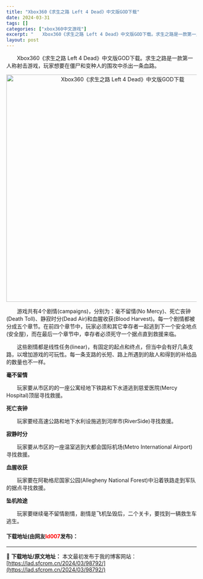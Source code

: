 ```yaml
---
title: "Xbox360《求生之路 Left 4 Dead》中文版GOD下载"
date: 2024-03-31
tags: []
categories: ["xbox360中文游戏"]
excerpt: "　　Xbox360《求生之路 Left 4 Dead》中文版GOD下载。求生之路是一款第一人称射击游戏，玩家想要在僵尸和变种人的围攻中杀出一条血路。 　　游戏共有4个剧情(campaigns)，分别为：毫不留情(No Mercy)、死亡丧钟(Death Toll)、静寂时分(Dead Air)和血腥&hellip;"
layout: post
---
```


 <p>　　Xbox360《求生之路 Left 4 Dead》中文版GOD下载。求生之路是一款第一人称射击游戏，玩家想要在僵尸和变种人的围攻中杀出一条血路。</p> <p align="center"><img align="" border="0" src="https://lad.sfcrom.cn/wp-content/uploads/2024/03/20240330_660841ad7be14.webp" width="600" alt="Xbox360《求生之路 Left 4 Dead》中文版GOD下载" /></p> <p>　　游戏共有4个剧情(campaigns)，分别为：毫不留情(No Mercy)、死亡丧钟(Death Toll)、静寂时分(Dead Air)和血腥收获(Blood Harvest)。每一个剧情都被分成五个章节。在前四个章节中，玩家必须和其它幸存者一起逃到下一个安全地点(安全屋)，而在最后一个章节中，幸存者必须死守一个据点直到救援来临。</p> <p>　　这些剧情都是线性任务(linear)，有固定的起点和终点，但当中会有好几条支路，以增加游戏的可玩性。每一条支路的长短、路上所遇到的敌人和得到的补给品的数量也不一样。</p> <p><strong>毫不留情</strong></p> <p>　　玩家要从市区的的一座公寓经地下铁路和下水道逃到慈爱医院(Mercy Hospital)顶层寻找救援。</p> <p><strong>死亡丧钟</strong></p> <p>　　玩家要经高速公路和地下水利设施逃到河岸市(RiverSide)寻找救援。</p> <p><strong>寂静时分</strong></p> <p>　　玩家要从市区的一座温室逃到大都会国际机场(Metro International Airport)寻找救援。</p> <p><strong>血腥收获</strong></p> <p>　　玩家要在阿勒格尼国家公园(Allegheny National Forest)中沿着铁路走到军队的据点寻找救援。</p> <p><strong>坠机险途</strong></p> <p>　　玩家要继续毫不留情剧情，剧情是飞机坠毁后，二个关卡，要找到一辆救生车逃生。</p> <p><h4>下载地址(由网友<font color="red">ld007</font>发布)：</h4></p> 

---
📖 **下载地址/原文地址：** 本文最初发布于我的博客网站：[https://lad.sfcrom.cn/2024/03/98792/](https://lad.sfcrom.cn/2024/03/98792/)
